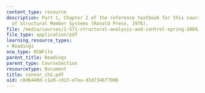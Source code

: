 ```yaml
---
content_type: resource
description: Part 1, Chapter 2 of the reference textbook for this course, Analysis
  of Structural Member Systems (Ronald Press, 1976).
file: /media/courses/1-571-structural-analysis-and-control-spring-2004/c0d6440dc1a9c813e7ead1d7346f7986_connor_ch2.pdf
file_type: application/pdf
learning_resource_types:
- Readings
ocw_type: OCWFile
parent_title: Readings
parent_type: CourseSection
resourcetype: Document
title: connor_ch2.pdf
uid: c0d6440d-c1a9-c813-e7ea-d1d7346f7986
---
```

